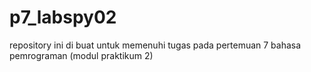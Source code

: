 # p7_labspy02
repository ini di buat untuk memenuhi tugas pada pertemuan 7 bahasa pemrograman (modul praktikum 2)
